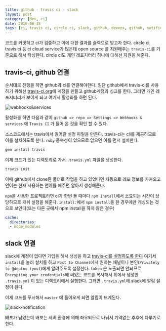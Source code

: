 ```yaml
---
title: github - travis ci - slack
layout: post
category: [dev, ci]
date: 2016-08-15
tags: [ci, travis ci, circle ci, slack, github, devops, github, notification]
---
```



코드를 커밋하고 ci가 검증하고 이에 대한 결과를 슬랙으로 받고자 한다.
circle ci, travis ci 등 ci cloud service가 많은데 open source 를 지원해주는 `travis-ci`를 기준으로 해서 작성한다. circle ci도 개인 레포지터리 하나에 대해선 지원을 해준다.

## travis-ci, github 연결

순서대로 진행을 하면 github과 ci를 연결해야한다. 일단 github에서 travis-ci를 사용하기 위해선 [travis-ci.org](https://travis-ci.org/)에 계정을 만들고 github계정과 싱크를 한다. 그러면 개인 레포지터리가 보이게 되고 여기서 활성화를 하면 된다.

![webhooks&services](https://lh3.googleusercontent.com/bmMSu2O9kqUhIogjUduw6f9aaBVA9-JlWt3YLcQhZD8E2FEjw6bw1ez5uxx8O82ZCHpyiG8bjRYushydZVmCMH7SY4KgQKWOBzLe_wfhnPjSzDtGT1DhShhHV8i7ayPsJ_yr5t_Qoh0VA-eC4cK7aWZVe4BrVAXgm4go9IOC2uKns-02b2jeF5y7jB7MYMrA4vA6Tlzc8pRZbiB1EqZCD4_knU3Vm7K7_XSL_tUpNefrqTtCQyvgrMNc3pIfKl12BKgLZacLIVrUmux83RzfzX9JIIiOZHI_qmhTsp8qDVCr0_B3LqkkxLjmErrrEoDF3mCzH6y0A275-Khd1vtO2Hf23J1Nc74mSgkoK_WHxoEZgQXJOIgztkPNlgCWU8v5ci60l1QhjpywB0Al0I3oIT1wt7cpuWG6RPAB5FlEabOqjS_9w2JT1HsO5Ks6teVMR_BfyIZJgtGthuWDPeMxfMZMtM3WGGqD7ov9QdTyFHrIrzbYZQJCugaBaCteGy_q4CMp3p6Z7FepPWR2V3l7ECj83wiNpCwVAuro63jDxPHXQSLmQAsAprH6BYjpHkiJ67FuvejzchghetZhroiC7YCyirshftab=w1366-h558-no)

활성화를 하면 다음과 같이 `github => repo => Settings => Webhooks & services` 에 `Travis CI` 가 들어 온 것을 확인 할 수 있다.

소스코드에서는 travis에서 읽어갈 설정 파일을 만든다. travis-ci는 cli를 제공하므로 이를 설치하도록 한다. `ruby` 종속성이 있으므로 없으면 이를 먼저 설치한다.

```sh
gem install travis
```

이제 코드가 있는 디렉토리로 가서 `.travis.yml` 파일을 생성한다.


```sh
travis init
```

이때 github에서 clone된 폴더로 작업을 하고 있었다면 자동으로 레포 정보를 가져오고 언어는 현재 사용하는 언어를 해주면 알아서 생성해준다.

`npm`을 사용한 프로젝트라면 ci가 한번 돌 때마다 `npm install`에서 소요되는 시간이 상당하므로 캐쉬 설정을 해준다. `install:`에서 `npm install`을 한 경우에만 캐싱되는 것으로 보인다(또는 다른 곳에서 npm install을 하지 않은 경우)

```yaml
cache:
  directories:
  - node_modules
```

## slack 연결

slack에 계정이 없다면 가입을 해서 생성을 하고 [travis-ci를 설정하도록 한다](https://deptno.slack.com/apps/A0F81FP4N-travis-ci) 여기서 `install`을 눌러 설치를 하고 `Post to Channel`에서 원하는 채널이나 본인(`Privately to @deptno (you)`)에게 알려주도록 설정한다. `token` 은 노출되면 안되므로 `Encrypting your credentials`에 써있는 코드를 복사해서 위에서 생성한 `.travis.yml` 이 있는 디렉토리에서 실행한다. 그러면 `.travis.yml`에 slack에 알림 설정이 된다.

이제 코드를 푸시해서 `master` 에 들어오게 되면 알림이 뜨게된다.

![slack-notification](https://lh3.googleusercontent.com/gNwGS-5IXSmlS4orWWp8RJozLxZhAYkNYN5EyINcr_5lqYyNQWNkwfXmhkaAHHIXYZog3P_hFSeOdkl7hiGGl1Wy0SP5YCxtSMFhwl_y7U4XgNb7bl1iP7DeBcsbBRlCKk3sd1tjBYvewduDjd4janAVnh51ZFNLgFe8d2j5t7022gjRbgDcMg4YIngKnXuCOSXQE_kPYmKACR78tZfPtLhAeXRADMDf7fqb0f35sGMTR5U6TNzTNTM4Fs4Z9IjvHQVEJJ1j_0IeWSimzPk7KICGLN7jyBPAYtJu9DxZeSUA-c28zF7fCh0n28tKDOG0m-RHShRjg22oVqQY1wvl-ncBnxcdGGldFOoqgTBnAxR5WAOl5RFWkCxDGgUNz-CCJRgmq3vzbljhfzxSiIzQ5B0lGFQrumB7UFFcriq893Xse_vVpFpo_l3_LVLi8GmyeXmgZ3CGAuIfM3KLiusHj029W5wAAwQOWeRJwqTBHvrd5vo6nc6zJTVGORXJVGtcZym1Wc5A_EAg8uO34QMfO6sO8MLAqtN_A2CqpDvLIBxKba1v8LJ1poW140-xo7Qv4GHj41m4dJh5pi73iHX16lmKXddBNzgF=w1050-h456-no)

배포가 남았는데 배포는 서버 환경에 의해 좌우되므로 나눠서 기약없는 추후에 다루기로 한다.
